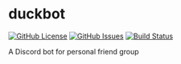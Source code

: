 # duckbot
[![GitHub License](https://img.shields.io/github/license/chippers255/duckbot)](https://github.com/Chippers255/duckbot/blob/master/LICENSE)
[![GitHub Issues](https://img.shields.io/github/issues/chippers255/duckbot)](https://github.com/Chippers255/duckbot)
[![Build Status](https://img.shields.io/github/workflow/status/Chippers255/duckbot/Python%20package)](https://github.com/Chippers255/duckbot/actions?query=workflow%3A%22Python+package%22)

A Discord bot for personal friend group
